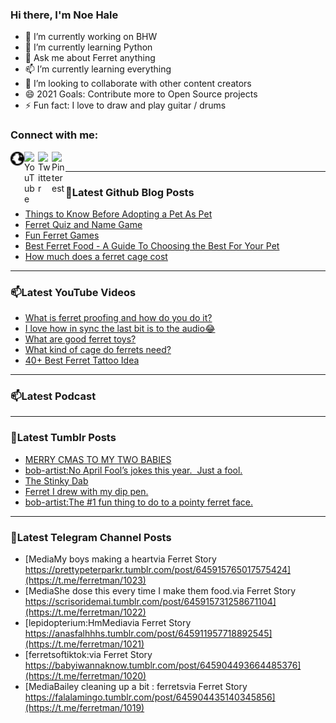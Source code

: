 ### Hi there, I'm Noe Hale

- 🔭 I’m currently working on BHW
- 🌱 I’m currently learning Python
- 💬 Ask me about Ferret anything
- 📫 I’m currently learning everything
- 🔭 I’m looking to collaborate with other content creators
- 😄 2021 Goals: Contribute more to Open Source projects
- ⚡ Fun fact: I love to draw and play guitar / drums

### Connect with me:

[<img align="left" alt="ferretvoice.com" width="22px" src="https://raw.githubusercontent.com/iconic/open-iconic/master/svg/globe.svg" />](https://ferretvoice.com)
[<img align="left" alt="YouTube" width="22px" src="https://cdn.jsdelivr.net/npm/simple-icons@v3/icons/youtube.svg" />](https://www.youtube.com/channel/UCk665XTfaMLVwFVWUmgnDiw)
[<img align="left" alt="Twitter" width="22px" src="https://cdn.jsdelivr.net/npm/simple-icons@v3/icons/twitter.svg" />](https://twitter.com/voiceferret)
[<img align="left" alt="Pinterest" width="22px" src="https://cdn.jsdelivr.net/npm/simple-icons@v3/icons/pinterest.svg" />](https://www.pinterest.com/voiceferret/)

<br />

---
### 🔭Latest Github Blog Posts
<!-- GITHUB:START -->
- [Things to Know Before Adopting a Pet As Pet](http://noehale.github.io/things-to-know-before-adopting-a-pet-as-pet/)
- [Ferret Quiz and Name Game](http://noehale.github.io/ferret-quiz/)
- [Fun Ferret Games](http://noehale.github.io/fun-ferret-games/)
- [Best Ferret Food - A Guide To Choosing the Best For Your Pet](http://noehale.github.io/best-ferret-food/)
- [How much does a ferret cage cost](http://noehale.github.io/how-much-does-a-ferret-cage-cost/)
<!-- GITHUB:END -->
---
### 📫Latest YouTube Videos

<!-- YOUTUBE:START -->
- [What is ferret proofing and how do you do it?](https://www.youtube.com/watch?v=81Syh_DJBQQ)
- [I love how in sync the last bit is to the audio😂](https://www.youtube.com/watch?v=WHBeGHwSlGY)
- [What are good ferret toys?](https://www.youtube.com/watch?v=tPxRilBzc0s)
- [What kind of cage do ferrets need?](https://www.youtube.com/watch?v=xzz6hC3sR5A)
- [40+ Best Ferret Tattoo Idea](https://www.youtube.com/watch?v=KIKqduR6Xcs)
<!-- YOUTUBE:END -->

---
### 📫Latest Podcast

<!-- PODCAST:START -->
<!-- PODCAST:END -->
---
### 📝Latest Tumblr Posts

<!-- TUMBLR:START -->
- [MERRY CMAS TO MY TWO BABIES](https://come-forth-into-the-light.tumblr.com/post/645942185155543040)
- [bob-artist:No April Fool’s jokes this year.  Just a fool.](https://come-forth-into-the-light.tumblr.com/post/645919549639753729)
- [The Stinky Dab](https://come-forth-into-the-light.tumblr.com/post/645896858113376258)
- [Ferret I drew with my dip pen.](https://come-forth-into-the-light.tumblr.com/post/645851585298235392)
- [bob-artist:The #1 fun thing to do to a pointy ferret face.](https://come-forth-into-the-light.tumblr.com/post/645828961850490880)
<!-- TUMBLR:END -->
---
### 📝Latest Telegram Channel Posts

<!-- TELEGRAM:START -->
- [MediaMy boys making a heartvia Ferret Story https://prettypeterparkr.tumblr.com/post/645915765017575424](https://t.me/ferretman/1023)
- [MediaShe dose this every time I make them food.via Ferret Story https://scrisoridemai.tumblr.com/post/645915731258671104](https://t.me/ferretman/1022)
- [lepidopterium:HmMediavia Ferret Story https://anasfalhhhs.tumblr.com/post/645911957718892545](https://t.me/ferretman/1021)
- [ferretsoftiktok:via Ferret Story https://babyiwannaknow.tumblr.com/post/645904493664485376](https://t.me/ferretman/1020)
- [MediaBailey cleaning up a bit : ferretsvia Ferret Story https://falalamingo.tumblr.com/post/645904435140345856](https://t.me/ferretman/1019)
<!-- TELEGRAM:END -->
